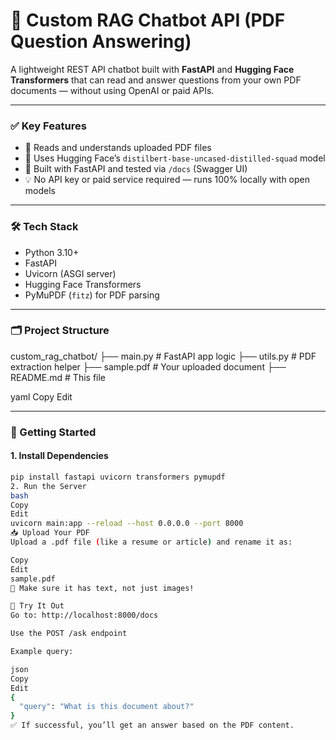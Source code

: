 # 🤖 Custom RAG Chatbot API (PDF Question Answering)

A lightweight REST API chatbot built with **FastAPI** and **Hugging Face Transformers** that can read and answer questions from your own PDF documents — without using OpenAI or paid APIs.

---

### ✅ Key Features

- 📄 Reads and understands uploaded PDF files
- 🧠 Uses Hugging Face’s `distilbert-base-uncased-distilled-squad` model
- 🔗 Built with FastAPI and tested via `/docs` (Swagger UI)
- 💡 No API key or paid service required — runs 100% locally with open models

---

### 🛠 Tech Stack

- Python 3.10+
- FastAPI
- Uvicorn (ASGI server)
- Hugging Face Transformers
- PyMuPDF (`fitz`) for PDF parsing

---

### 🗂 Project Structure

custom_rag_chatbot/
├── main.py # FastAPI app logic
├── utils.py # PDF extraction helper
├── sample.pdf # Your uploaded document
├── README.md # This file

yaml
Copy
Edit

---

### 🚀 Getting Started

#### 1. Install Dependencies

```bash
pip install fastapi uvicorn transformers pymupdf
2. Run the Server
bash
Copy
Edit
uvicorn main:app --reload --host 0.0.0.0 --port 8000
📥 Upload Your PDF
Upload a .pdf file (like a resume or article) and rename it as:

Copy
Edit
sample.pdf
📌 Make sure it has text, not just images!

📘 Try It Out
Go to: http://localhost:8000/docs

Use the POST /ask endpoint

Example query:

json
Copy
Edit
{
  "query": "What is this document about?"
}
✅ If successful, you’ll get an answer based on the PDF content.